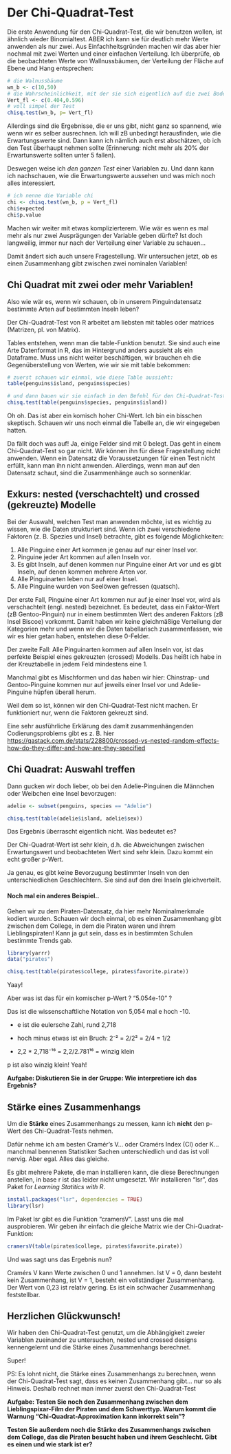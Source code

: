 Der Chi-Quadrat-Test
====================

Die erste Anwendung für den Chi-Quadrat-Test, die wir benutzen wollen,
ist ähnlich wieder Binomialtest. ABER ich kann sie für deutlich mehr
Werte anwenden als nur zwei. Aus Einfachheitsgründen machen wir das aber
hier nochmal mit zwei Werten und einer einfachen Verteilung. Ich
überprüfe, ob die beobachteten Werte von Wallnussbäumen, der Verteilung
der Fläche auf Ebene und Hang entsprechen:

``` r
# die Walnussbäume
wn_b <- c(10,50)
# die Wahrscheinlichkeit, mit der sie sich eigentlich auf die zwei Bodengruppen verteilen sollten
Vert_fl <- c(0.404,0.596)
# voll simpel der Test
chisq.test(wn_b, p= Vert_fl)
```

Allerdings sind die Ergebnisse, die er uns gibt, nicht ganz so spannend,
wie wenn wir es selber ausrechnen. Ich will zB unbedingt herausfinden,
wie die Erwartungswerte sind. Dann kann ich nämlich auch erst
abschätzen, ob ich den Test überhaupt nehmen sollte (Erinnerung: nicht
mehr als 20% der Erwartunswerte sollten unter 5 fallen).

Deswegen weise ich *den ganzen Test* einer Variablen zu. Und dann kann
ich nachschauen, wie die Erwartungswerte aussehen und was mich noch
alles interessiert.

``` r
# ich nenne die Variable chi
chi <- chisq.test(wn_b, p = Vert_fl)
chi$expected
chi$p.value
```

Machen wir weiter mit etwas komplizierterem. Wie wär es wenn es mal mehr
als nur zwei Ausprägungen der Variable geben dürfte? Ist doch
langweilig, immer nur nach der Verteilung einer Variable zu schauen…

Damit ändert sich auch unsere Fragestellung. Wir untersuchen jetzt, ob
es einen Zusammenhang gibt zwischen zwei nominalen Variablen!

Chi Quadrat mit zwei oder mehr Variablen!
-----------------------------------------

Also wie wär es, wenn wir schauen, ob in unserem Pinguindatensatz
bestimmte Arten auf bestimmten Inseln leben?

Der Chi-Quadrat-Test von R arbeitet am liebsten mit tables oder matrices
(Matrizen, pl. von Matrix).

Tables entstehen, wenn man die table-Funktion benutzt. Sie sind auch
eine Arte Datenformat in R, das im Hintergrund anders aussieht als ein
Dataframe. Muss uns nicht weiter beschäftigen, wir brauchen eh die
Gegenüberstellung von Werten, wie wir sie mit table bekommen:

``` r
# zuerst schauen wir einmal, wie diese Table aussieht:
table(penguins$island, penguins$species)

# und dann bauen wir sie einfach in den Befehl für den Chi-Quadrat-Test ein (chisq.test)
chisq.test(table(penguins$species, penguins$island))
```

Oh oh. Das ist aber ein komisch hoher Chi-Wert. Ich bin ein bisschen
skeptisch. Schauen wir uns noch einmal die Tabelle an, die wir
eingegeben hatten.

Da fällt doch was auf! Ja, einige Felder sind mit 0 belegt. Das geht in
einem Chi-Quadrat-Test so gar nicht. Wir können ihn für diese
Fragestellung nicht anwenden. Wenn ein Datensatz die Voraussetzungen für
einen Test nicht erfüllt, kann man ihn nicht anwenden. Allerdings, wenn
man auf den Datensatz schaut, sind die Zusammenhänge auch so sonnenklar.

Exkurs: nested (verschachtelt) und crossed (gekreuzte) Modelle
--------------------------------------------------------------

Bei der Auswahl, welchen Test man anwenden möchte, ist es wichtig zu
wissen, wie die Daten strukturiert sind. Wenn ich zwei verschiedene
Faktoren (z. B. Spezies und Insel) betrachte, gibt es folgende
Möglichkeiten:

1.  Alle Pinguine einer Art kommen je genau auf nur einer Insel vor.
2.  Pinguine jeder Art kommen auf allen Inseln vor.
3.  Es gibt Inseln, auf denen kommen nur Pinguine einer Art vor und es
    gibt Inseln, auf denen kommen mehrere Arten vor.
4.  Alle Pinguinarten leben nur auf einer Insel.
5.  Alle Pinguine wurden von Seelöwen gefressen (quatsch).

Der erste Fall, Pinguine einer Art kommen nur auf je einer Insel vor,
wird als verschachtelt (engl. nested) bezeichnet. Es bedeutet, dass ein
Faktor-Wert (zB Gentoo-Pinguin) nur in einem bestimmten Wert des anderen
Faktors (zB Insel Biscoe) vorkommt. Damit haben wir keine gleichmäßige
Verteilung der Kategorien mehr und wenn wir die Daten tabellarisch
zusammenfassen, wie wir es hier getan haben, entstehen diese 0-Felder.

Der zweite Fall: Alle Pinguinarten kommen auf allen Inseln vor, ist das
perfekte Beispiel eines gekreuzten (crossed) Modells. Das heißt ich habe
in der Kreuztabelle in jedem Feld mindestens eine 1.

Manchmal gibt es Mischformen und das haben wir hier: Chinstrap- und
Gentoo-Pinguine kommen nur auf jeweils einer Insel vor und
Adelie-Pinguine hüpfen überall herum.

Weil dem so ist, können wir den Chi-Quadrat-Test nicht machen. Er
funktioniert nur, wenn die Faktoren gekreuzt sind.

Eine sehr ausführliche Erklärung des damit zusammenhängenden
Codierungsproblems gibt es z. B. hier
<a href="https://qastack.com.de/stats/228800/crossed-vs-nested-random-effects-how-do-they-differ-and-how-are-they-specified" class="uri">https://qastack.com.de/stats/228800/crossed-vs-nested-random-effects-how-do-they-differ-and-how-are-they-specified</a>

Chi Quadrat: Auswahl treffen
----------------------------

Dann gucken wir doch lieber, ob bei den Adelie-Pinguinen die Männchen
oder Weibchen eine Insel bevorzugen:

``` r
adelie <- subset(penguins, species == "Adelie")

chisq.test(table(adelie$island, adelie$sex))
```

Das Ergebnis überrascht eigentlich nicht. Was bedeutet es?

Der Chi-Quadrat-Wert ist sehr klein, d.h. die Abweichungen zwischen
Erwartungswert und beobachteten Wert sind sehr klein. Dazu kommt ein
echt großer p-Wert.

Ja genau, es gibt keine Bevorzugung bestimmter Inseln von den
unterschiedlichen Geschlechtern. Sie sind auf den drei Inseln
gleichverteilt.

#### Noch mal ein anderes Beispiel..

Gehen wir zu dem Piraten-Datensatz, da hier mehr Nominalmerkmale kodiert
wurden. Schauen wir doch einmal, ob es einen Zusammenhang gibt zwischen
dem College, in dem die Piraten waren und ihrem Lieblingspiraten! Kann
ja gut sein, dass es in bestimmten Schulen bestimmte Trends gab.

``` r
library(yarrr)
data("pirates")

chisq.test(table(pirates$college, pirates$favorite.pirate))
```

Yaay!

Aber was ist das für ein komischer p-Wert ? “5.054e-10” ?

Das ist die wissenschaftliche Notation von 5,054 mal e hoch -10.

-   e ist die eulersche Zahl, rund 2,718

-   hoch minus etwas ist ein Bruch: 2⁻² = 2/2² = 2/4 = 1/2

-   2,2 \* 2,718⁻¹⁶ = 2,2/2.781¹⁶ = winzig klein

p ist also winzig klein! Yeah!

**Aufgabe: Diskutieren Sie in der Gruppe: Wie interpretiere ich das
Ergebnis?**

Stärke eines Zusammenhangs
--------------------------

Um die **Stärke** eines Zusammenhangs zu messen, kann ich **nicht** den
p-Wert des Chi-Quadrat-Tests nehmen.

Dafür nehme ich am besten Cramér’s V… oder Cramérs Index (CI) oder K…
manchmal bennenen Statistiker Sachen unterschiedlich und das ist voll
nervig. Aber egal. Alles das gleiche.

Es gibt mehrere Pakete, die man installieren kann, die diese
Berechnungen anstellen, in base r ist das leider nicht umgesetzt. Wir
installieren “lsr”, das Paket for *Learning Statitics with R*.

``` r
install.packages("lsr", dependencies = TRUE)
library(lsr)
```

Im Paket lsr gibt es die Funktion “cramersV”. Lasst uns die mal
ausprobieren. Wir geben ihr einfach die gleiche Matrix wie der
Chi-Quadrat-Funktion:

``` r
cramersV(table(pirates$college, pirates$favorite.pirate))
```

Und was sagt uns das Ergebnis nun?

Cramérs V kann Werte zwischen 0 und 1 annehmen. Ist V = 0, dann besteht
kein Zusammenhang, ist V = 1, besteht ein vollständiger Zusammenhang.
Der Wert von 0,23 ist relativ gering. Es ist ein schwacher Zusammenhang
feststellbar.

Herzlichen Glückwunsch!
-----------------------

Wir haben den Chi-Quadrat-Test genutzt, um die Abhängigkeit zweier
Variablen zueinander zu untersuchen, nested und crossed designs
kennengelernt und die Stärke eines Zusammenhangs berechnet.

Super!

PS: Es lohnt nicht, die Stärke eines Zusammenhangs zu berechnen, wenn
der Chi-Quadrat-Test sagt, dass es keinen Zusammenhang gibt… nur so als
Hinweis. Deshalb rechnet man immer zuerst den Chi-Quadrat-Test

**Aufgabe: Testen Sie noch den Zusammenhang zwischen dem
Lieblingspixar-Film der Piraten und dem Schwerttyp. Warum kommt die
Warnung “Chi-Quadrat-Approximation kann inkorrekt sein”?**

**Testen Sie außerdem noch die Stärke des Zusammenhangs zwischen dem
College, das die Piraten besucht haben und ihrem Geschlecht. Gibt es
einen und wie stark ist er?**
